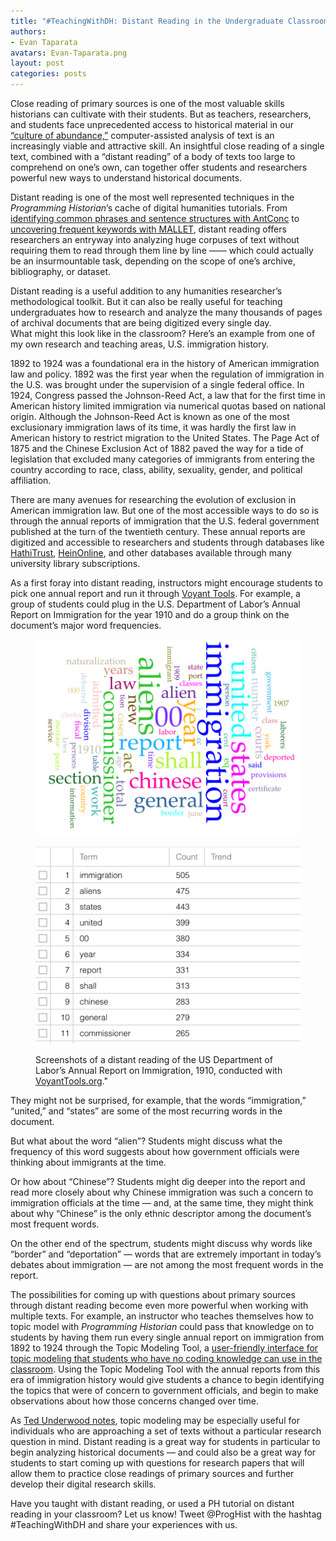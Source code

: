 ```yaml
---
title: "#TeachingWithDH: Distant Reading in the Undergraduate Classroom"
authors: 
- Evan Taparata 
avatars: Evan-Taparata.png
layout: post
categories: posts
---
```


Close reading of primary sources is one of the most valuable skills historians can cultivate with their students. But as teachers, researchers, and students face unprecedented access to historical material in our [“culture of abundance,”](http://chnm.gmu.edu/essays-on-history-new-media/essays/?essayid=6) computer-assisted analysis of text is an increasingly viable and attractive skill. An insightful close reading of a single text, combined with a “distant reading” of a body of texts too large to comprehend on one’s own, can together offer students and researchers powerful new ways to understand historical documents. 

Distant reading is one of the most well represented techniques in the *Programming Historian*’s cache of digital humanities tutorials. From [identifying common phrases and sentence structures with AntConc](http://programminghistorian.org/lessons/corpus-analysis-with-antconc) to [uncovering frequent keywords with MALLET](http://programminghistorian.org/lessons/topic-modeling-and-mallet), distant reading offers researchers an entryway into analyzing huge corpuses of text without requiring them to read through them line by line —— which could actually be an insurmountable task, depending on the scope of one’s archive, bibliography, or dataset.

Distant reading is a useful addition to any humanities researcher’s methodological toolkit. But it can also be really useful for teaching undergraduates how to research and analyze the many thousands of pages of archival documents that are being digitized every single day.   
What might this look like in the classroom? Here’s an example from one of my own research and teaching areas, U.S. immigration history. 

1892 to 1924 was a foundational era in the history of American immigration law and policy. 1892 was the first year when the regulation of immigration in the U.S. was brought under the supervision of a single federal office. In 1924, Congress passed the Johnson-Reed Act, a law that for the first time in American history limited immigration via numerical quotas based on national origin. Although the Johnson-Reed Act is known as one of the most exclusionary immigration laws of its time, it was hardly the first law in American history to restrict migration to the United States. The Page Act of 1875 and the Chinese Exclusion Act of 1882 paved the way for a tide of legislation that excluded many categories of immigrants from entering the country according to race, class, ability, sexuality, gender, and political affiliation. 

There are many avenues for researching the evolution of  exclusion in American immigration law. But one of the most accessible ways to do so is through the annual reports of immigration that the U.S. federal government published at the turn of the twentieth century. These annual reports are digitized and accessible to researchers and students through databases like [HathiTrust](https://www.hathitrust.org/), [HeinOnline](http://home.heinonline.org/), and other databases available through many university library subscriptions.

As a first foray into distant reading, instructors might encourage students to pick one annual report and run it through [Voyant Tools](http://voyant-tools.org/). For example, a group of students could plug in the U.S. Department of Labor’s Annual Report on Immigration for the year 1910 and do a group think on the document’s major word frequencies. 

<figure>
<a href="../images/distant-reading-in-the-undergraduate-classroom/distant-reading-01.png">
        <img src="../images/distant-reading-in-the-undergraduate-classroom/distant-reading-01.png" alt="" />
    </a>
</figure><figure>
<a href="../images/distant-reading-in-the-undergraduate-classroom/distant-reading-02.png">
        <img src="../images/distant-reading-in-the-undergraduate-classroom/distant-reading-02.png" alt="" />
    </a>
    <figcaption>
    <p>Screenshots of a distant reading of the US Department of Labor’s Annual Report on Immigration, 1910, conducted with <a href="http://voyant-tools.org/">VoyantTools.org</a>."</p>
</figcaption>
</figure>

They might not be surprised, for example, that the words “immigration,” “united,” and “states” are some of the most recurring words in the document. 

But what about the word “alien”? Students might discuss what the frequency of this word suggests about how government officials were thinking about immigrants at the time. 

Or how about “Chinese”? Students might dig deeper into the report and read more closely about why Chinese immigration was such a concern to immigration officials at the time — and, at the same time, they might think about why “Chinese” is the only ethnic descriptor among the document’s most frequent words. 

On the other end of the spectrum, students might discuss why words like “border” and “deportation” — words that are extremely important in today’s debates about immigration — are not among the most frequent words in the report. 

The possibilities for coming up with questions about primary sources through distant reading become even more powerful when working with multiple texts. For example, an instructor who teaches themselves how to topic model with *Programming Historian* could pass that knowledge on to students by having them run every single annual report on immigration from 1892 to 1924 through the Topic Modeling Tool, a [user-friendly interface for topic modeling that students who have no coding knowledge can use in the classroom](http://www.themacroscope.org/?page_id=391). Using the Topic Modeling Tool with the annual reports from this era of immigration history would give students a chance to begin identifying the topics that were of concern to government officials, and begin to make observations about how those concerns changed over time. 

As [Ted Underwood notes](http://tedunderwood.com/2015/06/04/seven-ways-humanists-are-using-computers-to-understand-text/), topic modeling may be especially useful for individuals who are approaching a set of texts without a particular research question in mind. Distant reading is a great way for students in particular to begin analyzing historical documents — and could also be a great way for students to start coming up with questions for research papers that will allow them to practice close readings of primary sources and further develop their digital research skills. 

Have you taught with distant reading, or used a PH tutorial on distant reading in your classroom? Let us know! Tweet @ProgHist with the hashtag #TeachingWithDH and share your experiences with us. 



